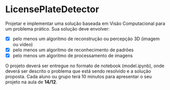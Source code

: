 # LicensePlateDetector

Projetar e implementar uma solução baseada em Visão Computacional para um problema prático. Sua solução deve envolver:

-[X] pelo menos um algoritmo de reconstrução ou percepção 3D (imagem ou vídeo)
-[X] pelo menos um algoritmo de reconhecimento de padrões
-[X] pelo menos um algoritmo de processamento de imagens

O projeto deverá ser entregue no formato de notebook (model.ipynb), onde deverá ser descrito o problema que está sendo resolvido e a solução proposta. Cada aluno ou grupo terá 10 minutos para apresentar o seu projeto na aula de **14/12**.

